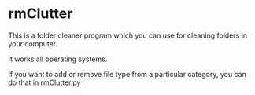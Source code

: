 # rmClutter
This is a folder cleaner program which you can use for cleaning folders in your computer.

It works all operating systems.

If you want to add or remove file type from a particular category, you can do that in rmClutter.py
